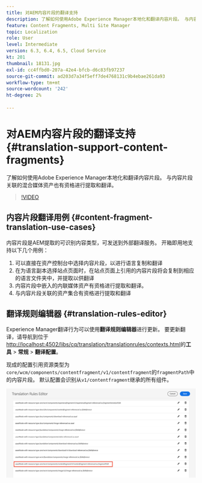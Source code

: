 ```yaml
---
title: 对AEM内容片段的翻译支持
description: 了解如何使用Adobe Experience Manager本地化和翻译内容片段。 与内容片段关联的混合媒体资产也有资格进行提取和翻译。
feature: Content Fragments, Multi Site Manager
topic: Localization
role: User
level: Intermediate
version: 6.3, 6.4, 6.5, Cloud Service
kt: 201
thumbnail: 18131.jpg
exl-id: cc4ffbd0-207a-42e4-bfcb-d6c83fb97237
source-git-commit: ad203d7a34f5eff7de4768131c9b4ebae261da93
workflow-type: tm+mt
source-wordcount: '242'
ht-degree: 2%

---
```


# 对AEM内容片段的翻译支持 {#translation-support-content-fragments}

了解如何使用Adobe Experience Manager本地化和翻译内容片段。 与内容片段关联的混合媒体资产也有资格进行提取和翻译。

>[!VIDEO](https://video.tv.adobe.com/v/18131/?quality=12&learn=on)

## 内容片段翻译用例 {#content-fragment-translation-use-cases}

内容片段是AEM提取的可识别内容类型，可发送到外部翻译服务。 开箱即用地支持以下几个用例：

1. 可以直接在资产控制台中选择内容片段，以进行语言复制和翻译
2. 在为语言副本选择站点页面时，在站点页面上引用的内容片段将会复制到相应的语言文件夹中，并提取以供翻译
3. 内容片段中嵌入的内联媒体资产有资格进行提取和翻译。
4. 与内容片段关联的资产集合有资格进行提取和翻译

## 翻译规则编辑器 {#translation-rules-editor}

Experience Manager翻译行为可以使用&#x200B;**翻译规则编辑器**&#x200B;进行更新。 要更新翻译，请导航到位于[http://localhost:4502/libs/cq/translation/translationrules/contexts.html](http://localhost:4502/libs/cq/translation/translationrules/contexts.html)的&#x200B;**工具** > **常规** > **翻译配置**。

现成的配置引用资源类型为`core/wcm/components/contentfragment/v1/contentfragment`的`fragmentPath`中的内容片段。 默认配置会识别从`v1/contentfragment`继承的所有组件。

![翻译规则编辑器](assets/translation-configuration.png)
